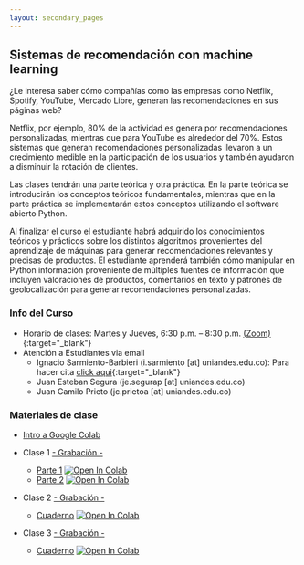 ```yaml
---
layout: secondary_pages
---
```


## Sistemas de recomendación con machine learning

¿Le interesa saber cómo compañías como las empresas como Netflix, Spotify, YouTube, Mercado Libre, generan las recomendaciones en sus páginas web? 

Netflix, por ejemplo, 80% de la actividad es genera por recomendaciones personalizadas, mientras que para YouTube es alrededor del 70%. Estos sistemas que generan recomendaciones personalizadas llevaron a un crecimiento medible en la participación de los usuarios y también ayudaron a disminuir la rotación de clientes.

Las clases tendrán una parte teórica y otra práctica. En la parte teórica se introducirán los conceptos teóricos fundamentales, mientras que en la parte práctica se implementarán estos conceptos utilizando el software abierto Python.

Al finalizar el curso el estudiante habrá adquirido los conocimientos teóricos y prácticos sobre los distintos algoritmos provenientes del aprendizaje de máquinas para generar recomendaciones relevantes y precisas de productos. El estudiante aprenderá también cómo manipular en Python información proveniente de múltiples fuentes de información que incluyen valoraciones de productos, comentarios en texto y patrones de geolocalización para generar recomendaciones personalizadas.

### Info del Curso

- Horario de clases: Martes y Jueves, 6:30 p.m. – 8:30 p.m. [(Zoom)]( https://uniandes-edu-co.zoom.us/j/88480624344){:target="_blank"}
- Atención a Estudiantes via email
	- Ignacio Sarmiento-Barbieri (i.sarmiento [at] uniandes.edu.co): Para hacer cita [click aqui](https://calendly.com/i-sarmiento/horarios-atencion-estudiantes){:target="_blank"}
	- Juan Esteban Segura (je.segurap [at] uniandes.edu.co)
	- Juan Camilo Prieto (jc.prietoa [at] uniandes.edu.co)


### Materiales de clase

- [Intro a Google Colab](https://uniandes-my.sharepoint.com/:v:/g/personal/i_sarmiento_uniandes_edu_co/EQKiJcVicytNoR269YPAPR0Bl-v9DJMkz6MoPXi5Xe6zwA?e=4FwEhD)

- Clase 1 [- Grabación -](https://uniandes-edu-co.zoom.us/rec/play/BhgWUog8OmvK3mBcohD9U9mMi5JDu-f8iM6lb3WB-xZGnfqGAI5kxQzEMyTDgKqO41-mj6qhEl5R6rvj.LviqcNrvbZLS1_ay?continueMode=true&_x_zm_rtaid=jzh67yCPRgWFzqeqnsrwvQ.1679588751139.33e6c67cd11e49694c6fcd5506bc44f1&_x_zm_rhtaid=305)
	- [Parte 1](https://github.com/ignaciomsarmiento/RecomSystemsLectures/blob/main/L01_Intro_Sistemas_Recomendac/Parte1/L01_Intro_Sistemas_Recomendac.ipynb) [![Open In Colab](https://colab.research.google.com/assets/colab-badge.svg)](https://colab.research.google.com/github/ignaciomsarmiento/RecomSystemsLectures/blob/main/L01_Intro_Sistemas_Recomendac/Parte1/L01_Intro_Sistemas_Recomendac.ipynb)
	- [Parte 2](https://github.com/ignaciomsarmiento/RecomSystemsLectures/blob/main/L01_Intro_Sistemas_Recomendac/Parte2/L01_2_Introduccion_Python.ipynb) [![Open In Colab](https://colab.research.google.com/assets/colab-badge.svg)](https://colab.research.google.com/github/ignaciomsarmiento/RecomSystemsLectures/blob/main/L01_Intro_Sistemas_Recomendac/Parte2/L01_2_Introduccion_Python.ipynb)

- Clase 2  [- Grabación -](https://nam10.safelinks.protection.outlook.com/?url=https%3A%2F%2Funiandes-edu-co.zoom.us%2Frec%2Fshare%2F_a-M5BGcztT3QxP7FL505sjUkFkD099AtIu1iW7TigiA6dhnrI235lb-ZLiKFJ1I.YFaLMu-Yip94JGHt&data=05%7C01%7Ci.sarmiento%40uniandes.edu.co%7Ca6e018549ac94ec3707308db2cc2859c%7Cfabd047cff48492a8bbb8f98b9fb9cca%7C0%7C0%7C638152986220314772%7CUnknown%7CTWFpbGZsb3d8eyJWIjoiMC4wLjAwMDAiLCJQIjoiV2luMzIiLCJBTiI6Ik1haWwiLCJXVCI6Mn0%3D%7C3000%7C%7C%7C&sdata=cN03E0cuPfKbYqnyVppDoMxLKnpKXD50fd80kw39OMk%3D&reserved=0)
	- [Cuaderno](https://github.com/ignaciomsarmiento/RecomSystemsLectures/blob/main/L02_Knowldege/L02_Knowldege.ipynb) [![Open In Colab](https://colab.research.google.com/assets/colab-badge.svg)](https://colab.research.google.com/github/ignaciomsarmiento/RecomSystemsLectures/blob/main/L02_Knowldege/L02_Knowldege.ipynb)


- Clase 3  [- Grabación -]()
	- [Cuaderno](https://github.com/ignaciomsarmiento/RecomSystemsLectures/blob/main/L03_Basado_Articulos/L03_Basado_Articulos.ipynb) [![Open In Colab](https://colab.research.google.com/assets/colab-badge.svg)](https://colab.research.google.com/github/ignaciomsarmiento/RecomSystemsLectures/blob/main/L03_Basado_Articulos/L03_Basado_Articulos.ipynb)	


